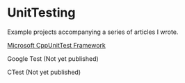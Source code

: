 # UnitTesting
 Example projects accompanying a series of articles I wrote.
 
 [Microsoft CppUnitTest Framework](https://timrademaker405547824.wordpress.com/2020/05/05/unit-testing-microsoft-cppunittest-framework-c/)
 
Google Test (Not yet published)
 
CTest (Not yet published)
